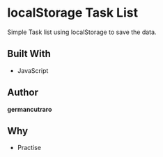 # localStorage Task List

Simple Task list using localStorage to save the data.

## Built With

* JavaScript

## Author

**germancutraro**

## Why

* Practise

